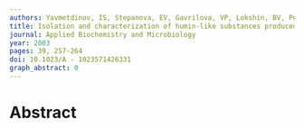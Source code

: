 ```yaml
---
authors: Yavmetdinov, IS, Stepanova, EV, Gavrilova, VP, Lokshin, BV, Perminova, IV, Koroleva, OV
title: Isolation and characterization of humin-like substances produced by wood-degrading white rot fungi
journal: Applied Biochemistry and Microbiology
year: 2003
pages: 39, 257-264
doi: 10.1023/A - 1023571426331
graph_abstract: 0
---
```


# Abstract 

 